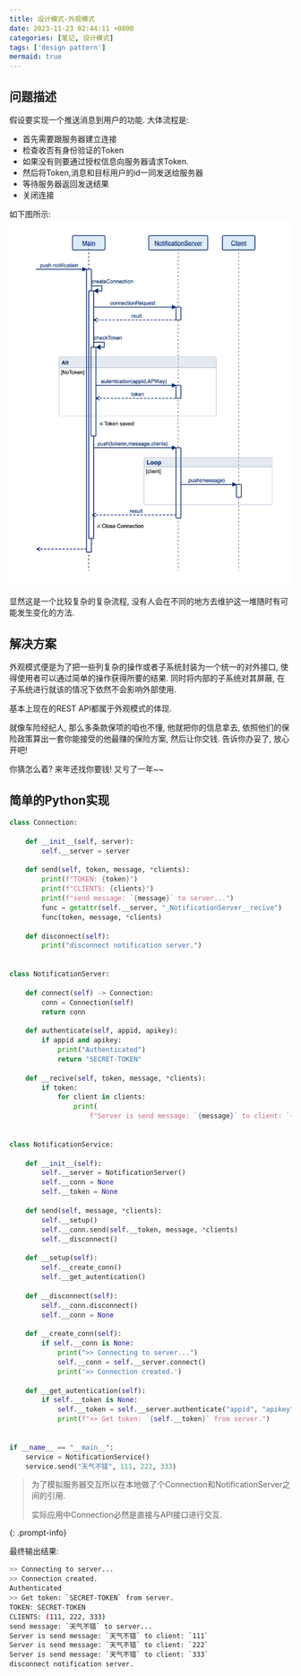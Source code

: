 ```yaml
---
title: 设计模式-外观模式
date: 2023-11-23 02:44:11 +0800
categories: [笔记, 设计模式]
tags: ['design pattern']
mermaid: true
---
```


## 问题描述

假设要实现一个推送消息到用户的功能. 大体流程是:

* 首先需要跟服务器建立连接
* 检查收否有身份验证的Token
* 如果没有则要通过授权信息向服务器请求Token. 
* 然后将Token,消息和目标用户的id一同发送给服务器
* 等待服务器返回发送结果
* 关闭连接

如下图所示:
![uml](/assets/img/img_202311230930147088.png)

显然这是一个比较复杂的复杂流程, 没有人会在不同的地方去维护这一堆随时有可能发生变化的方法.

## 解决方案

外观模式便是为了把一些列复杂的操作或者子系统封装为一个统一的对外接口, 使得使用者可以通过简单的操作获得所要的结果. 同时将内部的子系统对其屏蔽, 在子系统进行就该的情况下依然不会影响外部使用.

基本上现在的REST API都属于外观模式的体现.

就像车险经纪人, 那么多条款保项的咱也不懂, 他就把你的信息拿去, 依照他们的保险政策算出一套你能接受的他最赚的保险方案, 然后让你交钱. 告诉你办妥了, 放心开吧!

你猜怎么着? 来年还找你要钱! 又亏了一年~~

## 简单的Python实现

```python
class Connection:

    def __init__(self, server):
        self.__server = server

    def send(self, token, message, *clients):
        print(f"TOKEN: {token}")
        print(f"CLIENTS: {clients}")
        print(f"send message: `{message}` to server...")
        func = getattr(self.__server, "_NotificationServer__recive")
        func(token, message, *clients)

    def disconnect(self):
        print("disconnect notification server.")


class NotificationServer:

    def connect(self) -> Connection:
        conn = Connection(self)
        return conn

    def authenticate(self, appid, apikey):
        if appid and apikey:
            print("Authenticated")
            return "SECRET-TOKEN"

    def __recive(self, token, message, *clients):
        if token:
            for client in clients:
                print(
                    f"Server is send message: `{message}` to client: `{client}`")


class NotificationService:

    def __init__(self):
        self.__server = NotificationServer()
        self.__conn = None
        self.__token = None

    def send(self, message, *clients):
        self.__setup()
        self.__conn.send(self.__token, message, *clients)
        self.__disconnect()

    def __setup(self):
        self.__create_conn()
        self.__get_autentication()

    def __disconnect(self):
        self.__conn.disconnect()
        self.__conn = None

    def __create_conn(self):
        if self.__conn is None:
            print(">> Connecting to server...")
            self.__conn = self.__server.connect()
            print('>> Connection created.')

    def __get_autentication(self):
        if self.__token is None:
            self.__token = self.__server.authenticate("appid", "apikey")
            print(f">> Get token: `{self.__token}` from server.")


if __name__ == "__main__":
    service = NotificationService()
    service.send("天气不错", 111, 222, 333)

```

> 为了模拟服务器交互所以在本地做了个Connection和NotificationServer之间的引用.
>
> 实际应用中Connection必然是直接与API接口进行交互.
>
{: .prompt-info}

最终输出结果:

```bash
>> Connecting to server...
>> Connection created.
Authenticated
>> Get token: `SECRET-TOKEN` from server.
TOKEN: SECRET-TOKEN
CLIENTS: (111, 222, 333)
send message: `天气不错` to server...
Server is send message: `天气不错` to client: `111`
Server is send message: `天气不错` to client: `222`
Server is send message: `天气不错` to client: `333`
disconnect notification server.
```